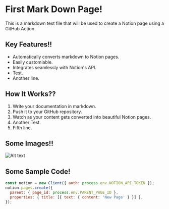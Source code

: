 # First Mark Down Page!

This is a markdown test file that will be used to create a Notion page using a GitHub Action.

## Key Features!!
- Automatically converts markdown to Notion pages.
- Easily customiable.
- Integrates seamlessly with Notion's API.
- Test.
- Another line.

## How It Works??
1. Write your documentation in markdown.
2. Push it to your GitHub repository.
3. Watch as your content gets converted into beautiful Notion pages.
4. Another Test.
5. Fifth line.

## Some Images!!
![Alt text](https://github.blog/wp-content/uploads/2023/01/1200x640-2.png "a sample image title")


## Some Sample Code!
```javascript
const notion = new Client({ auth: process.env.NOTION_API_TOKEN });
notion.pages.create({
  parent: { page_id: process.env.PARENT_PAGE_ID },
  properties: { title: [{ text: { content: 'New Page' } }] },
});
